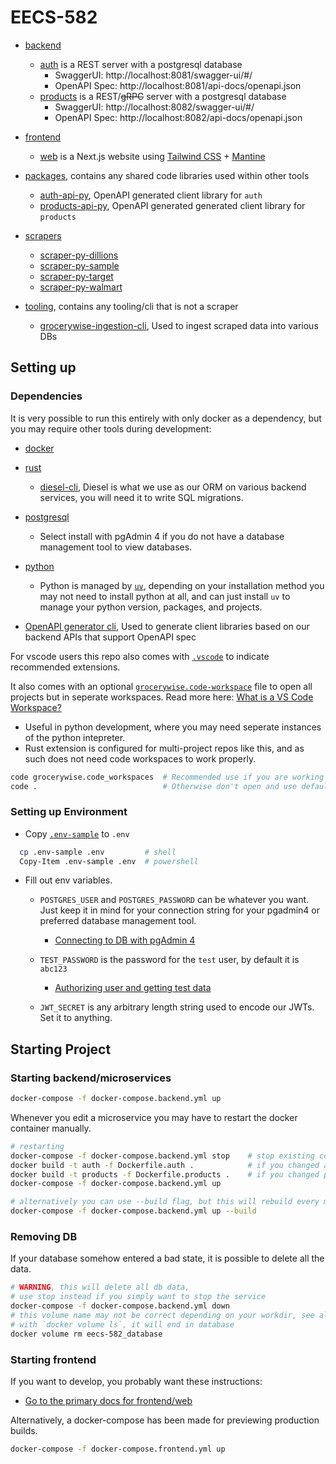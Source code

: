 # EECS-582

* [backend](./backend/)
  + [auth](./backend/auth/) is a REST server with a postgresql database
    - SwaggerUI: http://localhost:8081/swagger-ui/#/
    - OpenAPI Spec: http://localhost:8081/api-docs/openapi.json
  + [products](./backend/products/) is a REST/~~gRPC~~ server with a postgresql database
    - SwaggerUI: http://localhost:8082/swagger-ui/#/
    - OpenAPI Spec: http://localhost:8082/api-docs/openapi.json

* [frontend](./frontend/)
  + [web](./frontend/web) is a Next.js website using [Tailwind CSS](https://tailwindcss.com/) + [Mantine](https://mantine.dev/)

* [packages](./packages/), contains any shared code libraries used within other tools
  + [auth-api-py](./packages/auth-api-py/),
    OpenAPI generated client library for `auth`
  + [products-api-py](./packages/products-api-py/), 
    OpenAPI generated generated client library for `products`

* [scrapers](./scrapers/)
  + [scraper-py-dillions](./scrapers/scraper-py-dillions/)
  + [scraper-py-sample](./scrapers/scraper-py-sample/)
  + [scraper-py-target](./scrapers/scraper-py-target/)
  + [scraper-py-walmart](./scrapers/scraper-py-walmart/)

* [tooling](./tooling/), contains any tooling/cli that is not a scraper
  + [grocerywise-ingestion-cli](./tooling/grocerywise-ingestion-cli/), 
    Used to ingest scraped data into various DBs

## Setting up

### Dependencies

It is very possible to run this entirely with only docker as a dependency, but you may require other tools
during development:
* [docker](https://www.docker.com/)
* [rust](https://www.rust-lang.org/tools/install)
  + [diesel-cli](https://diesel.rs/guides/getting-started), Diesel is what we
    use as our ORM on various backend services, you will need it to write SQL
    migrations.

* [postgresql](https://www.postgresql.org/download/)
  + Select install with pgAdmin 4 if you do not have a database management tool to view databases.
* [python](https://www.python.org/)
  + Python is managed by [`uv`](https://docs.astral.sh/uv/getting-started/installation/), 
    depending on your installation method you may not need to install python at all, and can just install
    `uv` to manage your python version, packages, and projects.

* [OpenAPI generator cli](https://openapi-generator.tech/docs/installation), 
  Used to generate client libraries based on our backend APIs that support OpenAPI spec

For vscode users this repo also comes with [`.vscode`](./vscode) to indicate recommended extensions.

It also comes with an optional [`grocerywise.code-workspace`](./grocerywise.code-workspace) file to open all projects but in
seperate workspaces. Read more here: [What is a VS Code Workspace?](https://code.visualstudio.com/docs/editor/workspaces/workspaces)
* Useful in python development, where you may need seperate instances of the python intepreter.
* Rust extension is configured for multi-project repos like this, and as such does not need code workspaces to work properly.

```sh
code grocerywise.code_workspaces  # Recommended use if you are working in .py projects/files
code .                            # Otherwise don't open and use default vscode behavior
```

<!--
* [node.js](https://nodejs.org/en)
  + I recommend using a node version manager for your machine. 
    [ `n` ](https://github.com/tj/n), [ `nvm` ](https://github.com/nvm-sh/nvm), or [ `nvm-windows` ](https://github.com/coreybutler/nvm-windows) are good options.

-->

### Setting up Environment

* Copy [`.env-sample`](./.env-sample) to `.env`
  

```sh
  cp .env-sample .env         # shell
  Copy-Item .env-sample .env  # powershell
  ```

* Fill out env variables.
  + `POSTGRES_USER` and `POSTGRES_PASSWORD` can be whatever you want. Just keep it in mind for your connection string
    for your pgadmin4 or preferred database management tool.

    - [Connecting to DB with pgAdmin 4](./docs/pgadmin/pgadmin.md)
    <!-- - [Connecting to DB with vscode extension](./docs/db-vscode.md) -->

  + `TEST_PASSWORD` is the password for the `test` user, by default it is `abc123`

    - [Authorizing user and getting test data](./docs/authorization/authorization.md)

  + `JWT_SECRET` is any arbitrary length string used to encode our JWTs. Set it to anything.

## Starting Project

### Starting backend/microservices

```sh
docker-compose -f docker-compose.backend.yml up
```

Whenever you edit a microservice you may have to restart the docker container manually.

```sh
# restarting
docker-compose -f docker-compose.backend.yml stop    # stop existing container
docker build -t auth -f Dockerfile.auth .            # if you changed auth
docker build -t products -f Dockerfile.products .    # if you changed products
docker-compose -f docker-compose.backend.yml up

# alternatively you can use --build flag, but this will rebuild every microservice
docker-compose -f docker-compose.backend.yml up --build
```

### Removing DB

If your database somehow entered a bad state, it is possible to delete all the data.

```sh
# WARNING, this will delete all db data, 
# use stop instead if you simply want to stop the service
docker-compose -f docker-compose.backend.yml down 
# this volume name may not be correct depending on your workdir, see all images
# with `docker volume ls`, it will end in database
docker volume rm eecs-582_database
```

### Starting frontend

If you want to develop, you probably want these instructions:
- [Go to the primary docs for frontend/web](./frontend/web/README.md)

Alternatively, a docker-compose has been made for previewing production builds.

```sh
docker-compose -f docker-compose.frontend.yml up
```
